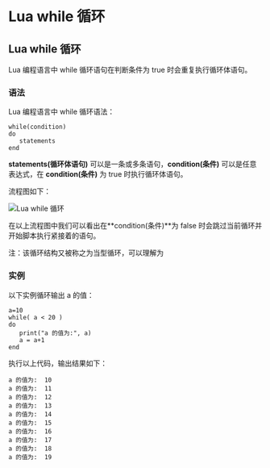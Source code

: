 # Lua while 循环

## Lua while 循环

Lua 编程语言中 while 循环语句在判断条件为 true 时会重复执行循环体语句。

### 语法

Lua 编程语言中 while 循环语法：

```
while(condition)
do
   statements
end
```

**statements(循环体语句)** 可以是一条或多条语句，**condition(条件)** 可以是任意表达式，在 **condition(条件)** 为 true 时执行循环体语句。

流程图如下：

![Lua while 循环](/Users/alone/Desktop/note/markdown/images/lua_while_loop.jpg)

在以上流程图中我们可以看出在**condition(条件)**为 false 时会跳过当前循环并开始脚本执行紧接着的语句。

注：该循环结构又被称之为当型循环，可以理解为

### 实例

以下实例循环输出 a 的值：

```
a=10
while( a < 20 )
do
   print("a 的值为:", a)
   a = a+1
end
```

执行以上代码，输出结果如下：

```
a 的值为:	10
a 的值为:	11
a 的值为:	12
a 的值为:	13
a 的值为:	14
a 的值为:	15
a 的值为:	16
a 的值为:	17
a 的值为:	18
a 的值为:	19
```